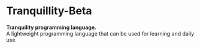 # Tranquillity-Beta
<b>Tranquility programming language. </b><br>
A lightweight programming language that can be used for learning and daily use.
